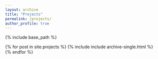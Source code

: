 ```yaml
---
layout: archive
title: "Projects"
permalink: /projects/
author_profile: true
---
```


{% include base_path %}


{% for post in site.projects %}
  {% include include archive-single.html %}
{% endfor %}
